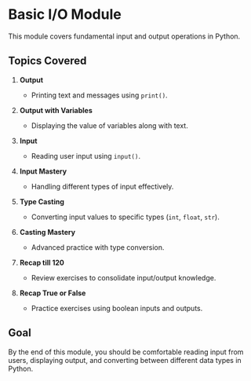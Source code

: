 # Basic I/O Module

This module covers fundamental input and output operations in Python.

## Topics Covered

1. **Output**
   - Printing text and messages using `print()`.

2. **Output with Variables**
   - Displaying the value of variables along with text.

3. **Input**
   - Reading user input using `input()`.

4. **Input Mastery**
   - Handling different types of input effectively.

5. **Type Casting**
   - Converting input values to specific types (`int`, `float`, `str`).

6. **Casting Mastery**
   - Advanced practice with type conversion.

7. **Recap till 120**
   - Review exercises to consolidate input/output knowledge.

8. **Recap True or False**
   - Practice exercises using boolean inputs and outputs.

## Goal
By the end of this module, you should be comfortable reading input from users, displaying output, and converting between different data types in Python.
